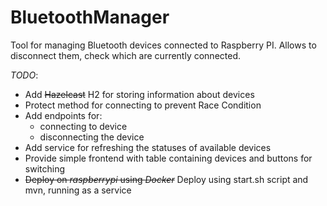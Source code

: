 # BluetoothManager
Tool for managing Bluetooth devices connected to Raspberry PI. Allows to disconnect them, check which are currently connected.

_TODO_: 
 - Add ~~Hazelcast~~ H2 for storing information about devices
 - Protect method for connecting to prevent Race Condition
 - Add endpoints for:
   - connecting to device
   - disconnecting the device
 - Add service for refreshing the statuses of available devices
 - Provide simple frontend with table containing devices and buttons for switching
 - ~~Deploy on _raspberrypi_ using _Docker_~~ Deploy using start.sh script and mvn, running as a service

